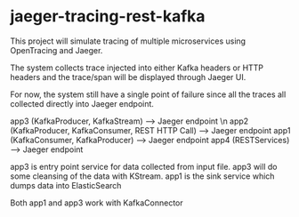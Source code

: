 # jaeger-tracing-rest-kafka

This project will simulate tracing of multiple microservices using OpenTracing and Jaeger.

The system collects trace injected into either Kafka headers or HTTP headers and the trace/span will be displayed through Jaeger UI.

For now, the system still have a single point of failure since all the traces all collected directly into Jaeger endpoint.

app3 (KafkaProducer, KafkaStream) --> Jaeger endpoint \n
app2 (KafkaProducer, KafkaConsumer, REST HTTP Call) --> Jaeger endpoint
app1 (KafkaConsumer, KafkaProducer) --> Jaeger endpoint
app4 (RESTServices) --> Jaeger endpoint

app3 is entry point service for data collected from input file. app3 will do some cleansing of the data with KStream.
app1 is the sink service which dumps data into ElasticSearch


Both app1 and app3 work with KafkaConnector
